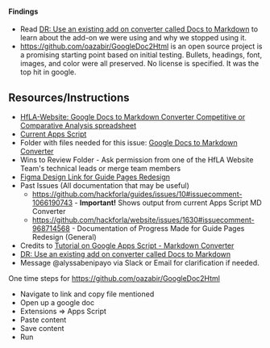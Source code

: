 #### Findings

- Read [DR: Use an existing add on converter called Docs to Markdown](https://github.com/hackforla/website/wiki/DR:-Use-an-existing-add-on-converter-called-Docs-to-Markdown) to learn about the add-on we were using and why we stopped using it.
- https://github.com/oazabir/GoogleDoc2Html is an open source project is a promising starting point based on initial testing. Bullets, headings, font, images, and color were all preserved. No license is specified. It was the top hit in google.

## Resources/Instructions

- [HfLA-Website: Google Docs to Markdown Converter Competitive or Comparative Analysis spreadsheet](https://docs.google.com/spreadsheets/d/1uimYvukyRSxF_5iK9JPZWd2FwdKufjt6Ohlve_bax0o/edit#gid=1259306930)
- [Current Apps Script](https://script.google.com/home/projects/1CFED97nWJO_zVzDvrN6wUztJVZQaDFUhrSKe3BXaaHhV02X5AgqT4mRR/edit)
- Folder with files needed for this issue: [Google Docs to Markdown Converter](https://drive.google.com/drive/folders/1A7fCpYTakb_3wCOv7fSM8oyN-wTkisA0)
- Wins to Review Folder - Ask permission from one of the HfLA Website Team's technical leads or merge team members
- [Figma Design Link for Guide Pages Redesign](https://www.figma.com/file/Jz8KoGTBIxdx9jRxBWrEsF/Guides-Team-Figma?node-id=127%3A4278)
- Past Issues (All documentation that may be useful)
  - https://github.com/hackforla/guides/issues/10#issuecomment-1066190743 - **Important!** Shows output from current Apps Script MD Converter
  - https://github.com/hackforla/website/issues/1630#issuecomment-968714568 - Documentation of Progress Made for Guide Pages Redesign (General)
- Credits to [Tutorial on Google Apps Script - Markdown Converter](https://www.linkedin.com/learning/google-apps-script-for-javascript-developers/welcome?autoplay=true&u=35553996)
- [DR: Use an existing add on converter called Docs to Markdown](https://github.com/hackforla/website/wiki/DR:-Use-an-existing-add-on-converter-called-Docs-to-Markdown)
- Message @alyssabenipayo via Slack or Email for clarification if needed.

One time steps for https://github.com/oazabir/GoogleDoc2Html

- Navigate to link and copy file mentioned
- Open up a google doc
- Extensions => Apps Script
- Paste content
- Save content
- Run
